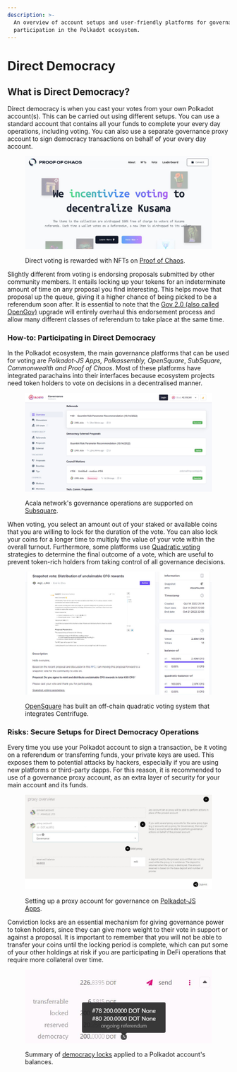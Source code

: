 ```yaml
---
description: >-
  An overview of account setups and user-friendly platforms for governance
  participation in the Polkadot ecosystem.
---
```


# Direct Democracy

## What is Direct Democracy?

Direct democracy is when you cast your votes from your own Polkadot account(s). This can be carried out using different setups. You can use a standard account that contains all your funds to complete your every day operations, including voting. You can also use a separate governance proxy account to sign democracy transactions on behalf of your every day account.

<figure><img src="../../../.gitbook/assets/O_VPoC.JPG" alt="The homepage of the Proof of Chaos website indicating that they reward users with NFTs for engaging in direct voting."><figcaption><p>Direct voting is rewarded with NFTs on <a href="https://www.proofofchaos.app/">Proof of Chaos</a>.</p></figcaption></figure>

Slightly different from voting is endorsing proposals submitted by other community members. It entails locking up your tokens for an indeterminate amount of time on any proposal you find interesting. This helps move that proposal up the queue, giving it a higher chance of being picked to be a referendum soon after. It is essential to note that the [Gov 2.0 (also called OpenGov)](https://polkadot.network/blog/gov2-polkadots-next-generation-of-decentralised-governance/) upgrade will entirely overhaul this endorsement process and allow many different classes of referendum to take place at the same time.



### How-to: Participating in Direct Democracy

In the Polkadot ecosystem, the main governance platforms that can be used for voting are _Polkadot-JS Apps, Polkassembly, OpenSquare_, _SubSquare, Commonwealth and Proof of Chaos_. Most of these platforms have integrated parachains into their interfaces because ecosystem projects need token holders to vote on decisions in a decentralised manner.

<figure><img src="../../../.gitbook/assets/O_VSubsquare.JPG" alt="An overview of Acala network&#x27;s governance operations on Subsquare."><figcaption><p>Acala network's governance operations are supported on <a href="https://www.subsquare.io/">Subsquare</a>.</p></figcaption></figure>

When voting, you select an amount out of your staked or available coins that you are willing to lock for the duration of the vote. You can also lock your coins for a longer time to multiply the value of your vote within the overall turnout. Furthermore, some platforms use [Quadratic voting](https://vote.polkadot.network/) strategies to determine the final outcome of a vote, which are useful to prevent token-rich holders from taking control of all governance decisions.

<figure><img src="../../../.gitbook/assets/O_VOpenSquare.JPG" alt="A view of Opensquare&#x27;s off-chain quadratic voting system that integrates Centrifuge network."><figcaption><p><a href="https://voting.opensquare.io/">OpenSquare</a> has built an off-chain quadratic voting system that integrates Centrifuge.</p></figcaption></figure>



### **Risks: Secure Setups for Direct Democracy Operations**

Every time you use your Polkadot account to sign a transaction, be it voting on a referendum or transferring funds, your private keys are used. This exposes them to potential attacks by hackers, especially if you are using new platforms or third-party dapps. For this reason, it is recommended to use of a governance proxy account, as an extra layer of security for your main account and its funds.

<figure><img src="../../../.gitbook/assets/O_VProxyGov.JPG" alt="An overview of proxy account setups for governance on Polkadot-JS Apps."><figcaption><p>Setting up a proxy account for governance on <a href="https://polkadot.js.org/apps/?rpc=wss%3A%2F%2Fpublic-rpc.pinknode.io%2Fkusama#/accounts">Polkadot-JS Apps</a>.</p></figcaption></figure>

Conviction locks are an essential mechanism for giving governance power to token holders, since they can give more weight to their vote in support or against a proposal. It is important to remember that you will not be able to transfer your coins until the locking period is complete, which can put some of your other holdings at risk if you are participating in DeFi operations that require more collateral over time.&#x20;

<figure><img src="../../../.gitbook/assets/O_VLocks.JPG" alt="A sample of democracy locks applied to a Polkadot account balance"><figcaption><p>Summary of <a href="https://support.polkadot.network/support/solutions/articles/65000181870-how-to-remove-expired-democracy-locks">democracy locks</a> applied to a Polkadot account's balances.</p></figcaption></figure>

